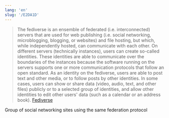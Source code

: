 ```yaml
---
lang: 'en'
slug: '/E2DA1D'
---
```


> The fediverse is an ensemble of federated (i.e. interconnected) servers that are used for web publishing (i.e. social networking, microblogging, blogging, or websites) and file hosting, but which, while independently hosted, can communicate with each other. On different servers (technically instances), users can create so-called identities. These identities are able to communicate over the boundaries of the instances because the software running on the servers supports one or more communication protocols that follow an open standard. As an identity on the fediverse, users are able to post text and other media, or to follow posts by other identities. In some cases, users can show or share data (video, audio, text, and other files) publicly or to a selected group of identities, and allow other identities to edit other users' data (such as a calendar or an address book). [Fediverse](https://en.wikipedia.org/wiki/Fediverse)

Group of social networking sites using the same federation protocol

